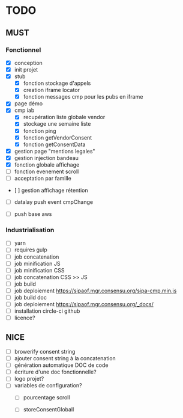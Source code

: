 # TODO
  
## MUST 

### Fonctionnel
  
- [x] conception
- [x] init projet
- [x] stub
    - [x] fonction stockage d'appels
    - [x] creation iframe locator
    - [x] fonction messages cmp pour les pubs en iframe
- [x] page démo
- [x] cmp iab
    - [x] recupération liste globale vendor
    - [x] stockage une semaine liste
    - [x] fonction ping
    - [x] fonction getVendorConsent
    - [x] fonction getConsentData
- [x] gestion page "mentions legales"
- [x] gestion injection bandeau
- [x] fonction globale affichage
- [ ] fonction evenement scroll
- [ ] acceptation par famille
- [ ] gestion affichage rétention
- [ ] datalay push event cmpChange
- [ ] push base aws
  

### Industrialisation
- [ ] yarn
- [ ] requires gulp
- [ ] job concatenation
- [ ] job minification JS
- [ ] job minification CSS
- [ ] job concatenation CSS >> JS
- [ ] job build
- [ ] job deploiement https://sipaof.mgr.consensu.org/sipa-cmp.min.js
- [ ] job build doc
- [ ] job deploiement https://sipaof.mgr.consensu.org/_docs/
- [ ] installation circle-ci github
- [ ] licence?
  
## NICE
  
- [ ] browerify consent string  
- [ ] ajouter consent string à la concatenation  
- [ ] génération automatique DOC de code  
- [ ] écriture d'une doc fonctionnelle?  
- [ ] logo projet?  
- [ ] variables de configuration?  
    - [ ] pourcentage scroll  
    - [ ] storeConsentGloball  
  
